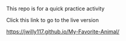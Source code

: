 This repo is for a quick practice activity

Click this link to go to the live version

https://jwilly117.github.io/My-Favorite-Animal/